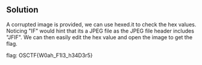 ## Solution

A corrupted image is provided, we can use hexed.it to check the hex values. Noticing "IF" would hint that its a JPEG file as the JPEG file header includes "JFIF". We can then easily edit the hex value and open the image to get the flag.

flag: OSCTF{W0ah_F1l3_h34D3r5}